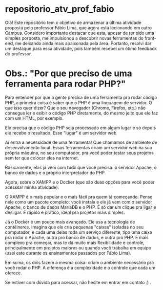 # repositorio_atv_prof_fabio
Olá! Este repositório tem o objetivo de armazenar a última atividade proposta pelo professor Fábio Lima, que agora está lecionando em outro Campus. Considero importante destacar que esta, apesar de ter sido uma simples porposta, me impulsionou a descobrir novas ferramentas do front-end, me deixando ainda mais apaixonada pela área. Portanto, resolvi dar um destaque para essa atividade, pois também recebei um ótimo feedback do professor.

# Obs.: "Por que preciso de uma ferramenta para rodar PHP?"
Para entender por que a gente precisa de uma ferramenta pra rodar código PHP, a primeira coisa é saber que o PHP é uma linguagem de servidor. O que isso quer dizer? Que o seu navegador (Chrome, Firefox, etc.) não consegue ler e exibir o código PHP diretamente, do mesmo jeito que ele faz com um HTML, por exemplo.

Ele precisa que o código PHP seja processado em algum lugar e só depois ele recebe o resultado. Esse "lugar" é um servidor web.

Aí entra a necessidade de uma ferramenta! Que chamamos de ambiente de desenvolvimento local. Essas ferramentas criam um servidor web na sua própria máquina, no seu computador, pra você poder testar seus projetos sem ter que colocar eles na internet.

Basicamente, elas já vêm com tudo que você precisa: o servidor Apache, o banco de dados e o próprio interpretador do PHP.

Agora, sobre o XAMPP e o Docker (que são duas opções para você poder acesssar minha atividade):

O XAMPP é o mais popular e o mais fácil pra quem tá começando. Pense nele como um pacote completo: você instala e ele já vem com o servidor Apache, o banco de dados MariaDB e o PHP. É só dar um clique pra ligar e desligar. É rápido e prático, ideal pra projetos mais simples.

Já o Docker é um pouco mais avançado. Ele usa a tecnologia de contêineres. Imagina que ele cria pequenas "caixas" isoladas no seu computador, e cada uma delas roda um serviço diferente, tipo uma caixa pra rodar o Apache, outra pro banco de dados, e outra pro PHP. É mais complexo pra começar, mas te dá muito mais flexibilidade e controle, principalmente em projetos maiores ou quando você trabalha em equipe (usei este durante os ensinamentos passados por Fábio Lima).

Em suma, os dois fazem a mesma coisa: criam o ambiente necessário pra você rodar o PHP. A diferença é a complexidade e o controle que cada um oferece. 

Se estiver com dúvida para acessar, não hesite em entrar em contato :) .
